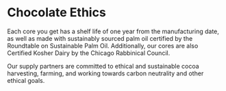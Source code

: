 # Chocolate Ethics

Each core you get has a shelf life of one year from the manufacturing date, as well as made with sustainably sourced palm oil certified by the Roundtable on Sustainable Palm Oil.  Additionally, our cores are also Certified Kosher Dairy by the Chicago Rabbinical Council.  

Our supply partners are committed to ethical and sustainable cocoa harvesting, farming, and working towards carbon neutrality and other ethical goals.